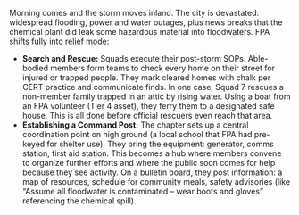 Morning comes and the storm moves inland. The city is devastated: widespread flooding, power and water outages, plus news breaks that the chemical plant did leak some hazardous material into floodwaters. FPA shifts fully into relief mode:  
- **Search and Rescue:** Squads execute their post-storm SOPs. Able-bodied members form teams to check every home on their street for injured or trapped people. They mark cleared homes with chalk per CERT practice and communicate finds. In one case, Squad 7 rescues a non-member family trapped in an attic by rising water. Using a boat from an FPA volunteer (Tier 4 asset), they ferry them to a designated safe house. This is all done before official rescuers even reach that area.  
- **Establishing a Command Post:** The chapter sets up a central coordination point on high ground (a local school that FPA had pre-keyed for shelter use). They bring the equipment: generator, comms station, first aid station. This becomes a hub where members convene to organize further efforts and where the public soon comes for help because they see activity. On a bulletin board, they post information: a map of resources, schedule for community meals, safety advisories (like “Assume all floodwater is contaminated – wear boots and gloves” referencing the chemical spill).